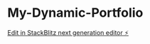 # My-Dynamic-Portfolio

[Edit in StackBlitz next generation editor ⚡️](https://stackblitz.com/~/github.com/Shivam123-code/My-Dynamic-Portfolio)